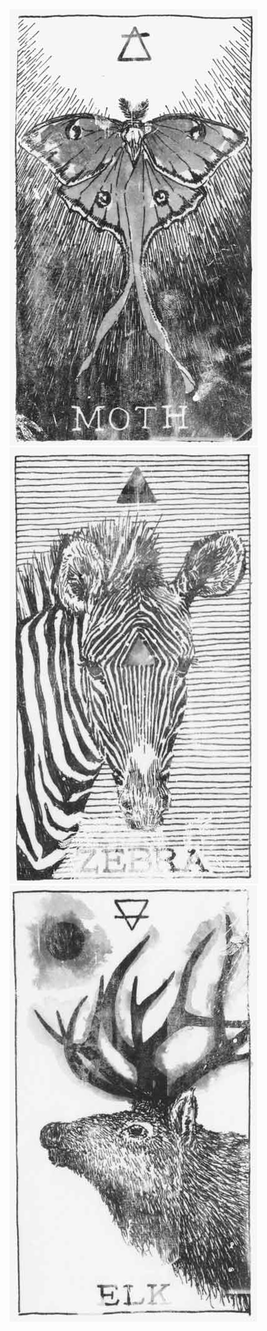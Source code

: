
<div class="card-deck">
  <div class="card card-moth"><img src="images/card-moth.jpg" alt="Moth - Impulsive, Foolish, Wishful"/></div>
  <div class="card card-zebra"><img src="images/card-zebra.jpg" alt="Zebra - Eccentric, Creative, Visionary"/></div>
  <div class="card card-elk"><img src="images/card-elk.jpg" alt="Elk - Stable, Resilient, The Father"/></div>
</div>

